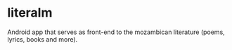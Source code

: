 # literalm
Android app that serves as front-end to the mozambican literature (poems, lyrics, books and more).
